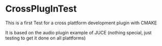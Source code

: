 # CrossPlugInTest

This is a first Test for a cross plattform development plugin with CMAKE

It is based on the audio plugin example of JUCE (nothing special, just testing to get it done on all plattforms)


